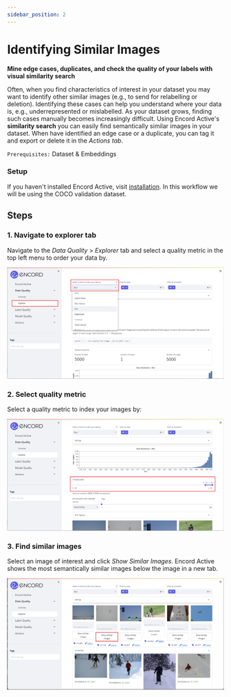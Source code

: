 ```yaml
---
sidebar_position: 2
---
```


# Identifying Similar Images

**Mine edge cases, duplicates, and check the quality of your labels with visual similarity search**

Often, when you find characteristics of interest in your dataset you may want to identify other similar images (e.g., to send for relabelling or deletion).
Identifying these cases can help you understand where your data is, e.g., underrepresented or mislabelled. 
As your dataset grows, finding such cases manually becomes increasingly difficult. Using Encord Active's **similarity search** you can easily find semantically similar images in your dataset. 
When have identified an edge case or a duplicate, you can tag it and export or delete it in the _Actions tab_.

 `Prerequisites:` Dataset & Embeddings 


### Setup
If you haven't installed Encord Active, visit [installation](/installation). In this workflow we will be using the COCO validation dataset.
## Steps

### 1. Navigate to explorer tab
Navigate to the _Data Quality_ > _Explorer_ tab and select a quality metric in the top left menu to order your data by.

![data-quality-similar-images.png](../../images/data-quality-similar-images.png)

### 2. Select quality metric
Select a quality metric to index your images by:

![data-quality-similar-images-quality.png](../../images/data-quality-similar-images-quality.png)

### 3. Find similar images
Select an image of interest and click _Show Similar Images_. Encord Active shows the most semantically similar images below the image in a new tab.

![data-quality-similar-images-search.png](../../images/data-quality-similar-images-search.png)

